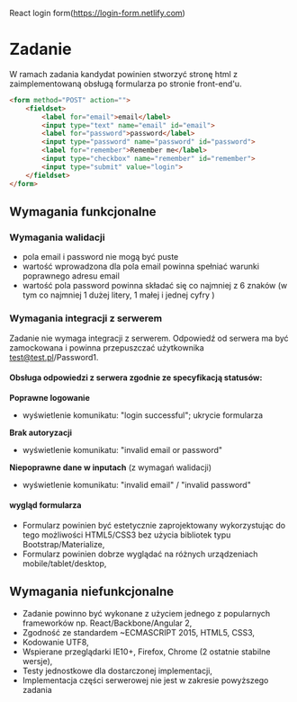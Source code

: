 React login form(https://login-form.netlify.com)

# Zadanie
W ramach zadania kandydat powinien stworzyć stronę html z zaimplementowaną obsługą formularza po stronie front-end'u.

```html
<form method="POST" action="">
    <fieldset>
        <label for="email">email</label>
        <input type="text" name="email" id="email">
        <label for="password">password</label>
        <input type="password" name="password" id="password">
        <label for="remember">Remember me</label>
        <input type="checkbox" name="remember" id="remember">
      	<input type="submit" value="login">
    </fieldset>
</form>
```

## Wymagania funkcjonalne
### Wymagania walidacji
- pola email i password nie mogą być puste
- wartość wprowadzona dla pola email powinna spełniać warunki poprawnego adresu email
- wartość pola password powinna składać się co najmniej z 6 znaków (w tym co najmniej 1 dużej litery, 1 małej i jednej cyfry
)

### Wymagania integracji z serwerem
Zadanie nie wymaga integracji z serwerem. Odpowiedź od serwera ma być zamockowana i powinna przepuszczać użytkownika test@test.pl/Password1.

#### Obsługa odpowiedzi z serwera zgodnie ze specyfikacją statusów:
**Poprawne logowanie**
- wyświetlenie komunikatu: "login successful"; ukrycie formularza

**Brak autoryzacji**
- wyświetlenie komunikatu: "invalid email or password"

**Niepoprawne dane w inputach** (z wymagań walidacji)
- wyświetlenie komunikatu: "invalid email" / "invalid password"


#### wygląd formularza
- Formularz powinien być estetycznie zaprojektowany wykorzystując do tego możliwości HTML5/CSS3 bez użycia bibliotek typu Bootstrap/Materialize,
- Formularz powinien dobrze wyglądać na różnych urządzeniach mobile/tablet/desktop,

## Wymagania niefunkcjonalne
- Zadanie powinno być wykonane z użyciem jednego z popularnych frameworków np. React/Backbone/Angular 2,
- Zgodność ze standardem ~ECMASCRIPT 2015, HTML5, CSS3,
- Kodowanie UTF8,
- Wspierane przeglądarki IE10+, Firefox, Chrome (2 ostatnie stabilne wersje),
- Testy jednostkowe dla dostarczonej implementacji,
- Implementacja części serwerowej nie jest w zakresie powyższego zadania
